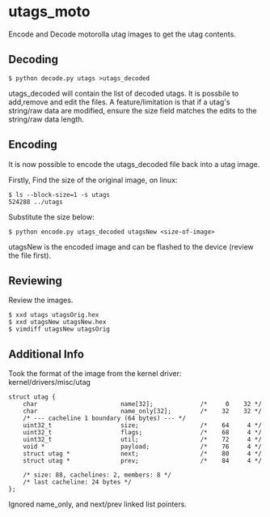 # utags_moto

Encode and Decode motorolla utag images to get the utag contents.

## Decoding
```
$ python decode.py utags >utags_decoded
```
utags_decoded will contain the list of decoded utags.
It is possbile to add,remove and edit the files. A feature/limitation is that if a utag's string/raw data are modified, ensure the size field matches the edits to the string/raw data length.

## Encoding
It is now possible to encode the utags_decoded file back into a utag image.

Firstly, Find the size of the original image, on linux:
```
$ ls --block-size=1 -s utags
524288 ../utags
```
Substitute the size below:
```
$ python encode.py utags_decoded utagsNew <size-of-image>
```
utagsNew is the encoded image and can be flashed to the device (review the file first).

## Reviewing
Review the images.
```
$ xxd utags utagsOrig.hex
$ xxd utagsNew utagsNew.hex
$ vimdiff utagsNew utagsOrig
```

## Additional Info
Took the format of the image from the kernel driver: kernel/drivers/misc/utag
```
struct utag {
	char                       name[32];             /*     0    32 */
	char                       name_only[32];        /*    32    32 */
	/* --- cacheline 1 boundary (64 bytes) --- */
	uint32_t                   size;                 /*    64     4 */
	uint32_t                   flags;                /*    68     4 */
	uint32_t                   util;                 /*    72     4 */
	void *                     payload;              /*    76     4 */
	struct utag *              next;                 /*    80     4 */
	struct utag *              prev;                 /*    84     4 */

	/* size: 88, cachelines: 2, members: 8 */
	/* last cacheline: 24 bytes */
};
```
Ignored name_only, and next/prev linked list pointers.
